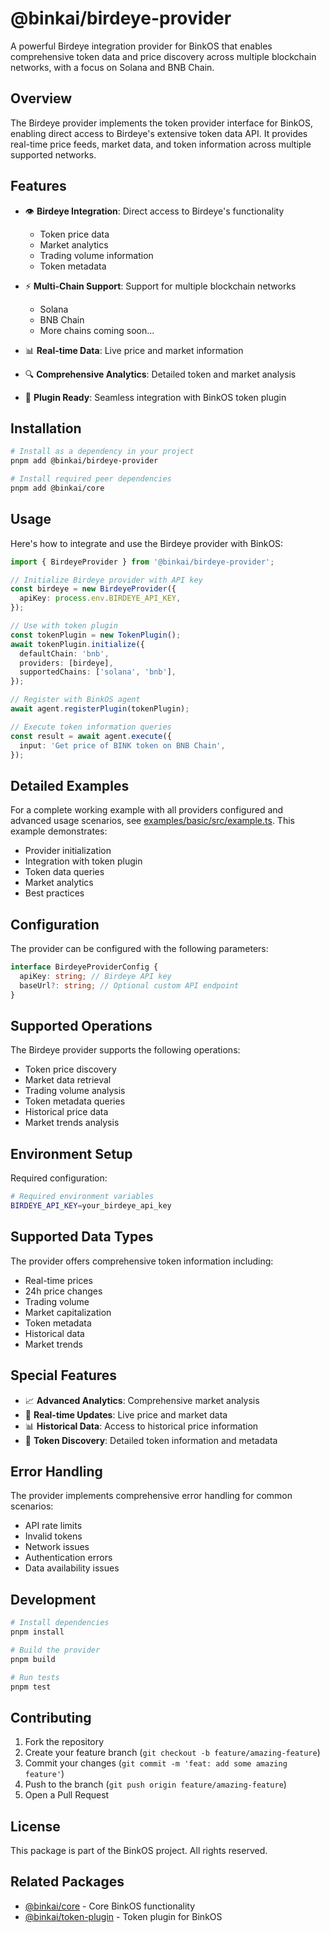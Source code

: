 # @binkai/birdeye-provider

A powerful Birdeye integration provider for BinkOS that enables comprehensive token data and price discovery across multiple blockchain networks, with a focus on Solana and BNB Chain.

## Overview

The Birdeye provider implements the token provider interface for BinkOS, enabling direct access to Birdeye's extensive token data API. It provides real-time price feeds, market data, and token information across multiple supported networks.

## Features

- 👁️ **Birdeye Integration**: Direct access to Birdeye's functionality

  - Token price data
  - Market analytics
  - Trading volume information
  - Token metadata

- ⚡ **Multi-Chain Support**: Support for multiple blockchain networks
  - Solana
  - BNB Chain
  - More chains coming soon...
- 📊 **Real-time Data**: Live price and market information
- 🔍 **Comprehensive Analytics**: Detailed token and market analysis
- 🔌 **Plugin Ready**: Seamless integration with BinkOS token plugin

## Installation

```bash
# Install as a dependency in your project
pnpm add @binkai/birdeye-provider

# Install required peer dependencies
pnpm add @binkai/core
```

## Usage

Here's how to integrate and use the Birdeye provider with BinkOS:

```typescript
import { BirdeyeProvider } from '@binkai/birdeye-provider';

// Initialize Birdeye provider with API key
const birdeye = new BirdeyeProvider({
  apiKey: process.env.BIRDEYE_API_KEY,
});

// Use with token plugin
const tokenPlugin = new TokenPlugin();
await tokenPlugin.initialize({
  defaultChain: 'bnb',
  providers: [birdeye],
  supportedChains: ['solana', 'bnb'],
});

// Register with BinkOS agent
await agent.registerPlugin(tokenPlugin);

// Execute token information queries
const result = await agent.execute({
  input: 'Get price of BINK token on BNB Chain',
});
```

## Detailed Examples

For a complete working example with all providers configured and advanced usage scenarios, see [examples/basic/src/example.ts](../../../examples/basic/src/example.ts). This example demonstrates:

- Provider initialization
- Integration with token plugin
- Token data queries
- Market analytics
- Best practices

## Configuration

The provider can be configured with the following parameters:

```typescript
interface BirdeyeProviderConfig {
  apiKey: string; // Birdeye API key
  baseUrl?: string; // Optional custom API endpoint
}
```

## Supported Operations

The Birdeye provider supports the following operations:

- Token price discovery
- Market data retrieval
- Trading volume analysis
- Token metadata queries
- Historical price data
- Market trends analysis

## Environment Setup

Required configuration:

```bash
# Required environment variables
BIRDEYE_API_KEY=your_birdeye_api_key
```

## Supported Data Types

The provider offers comprehensive token information including:

- Real-time prices
- 24h price changes
- Trading volume
- Market capitalization
- Token metadata
- Historical data
- Market trends

## Special Features

- 📈 **Advanced Analytics**: Comprehensive market analysis
- 🔄 **Real-time Updates**: Live price and market data
- 📊 **Historical Data**: Access to historical price information
- 🎯 **Token Discovery**: Detailed token information and metadata

## Error Handling

The provider implements comprehensive error handling for common scenarios:

- API rate limits
- Invalid tokens
- Network issues
- Authentication errors
- Data availability issues

## Development

```bash
# Install dependencies
pnpm install

# Build the provider
pnpm build

# Run tests
pnpm test
```

## Contributing

1. Fork the repository
2. Create your feature branch (`git checkout -b feature/amazing-feature`)
3. Commit your changes (`git commit -m 'feat: add some amazing feature'`)
4. Push to the branch (`git push origin feature/amazing-feature`)
5. Open a Pull Request

## License

This package is part of the BinkOS project. All rights reserved.

## Related Packages

- [@binkai/core](../../core/README.md) - Core BinkOS functionality
- [@binkai/token-plugin](../../plugins/token/README.md) - Token plugin for BinkOS
